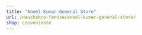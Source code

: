 ```yaml
---
title: "Aneel Kumar General Store"
url: /naushahro-feroze/aneel-kumar-general-store/
shop: convenience
---
```

